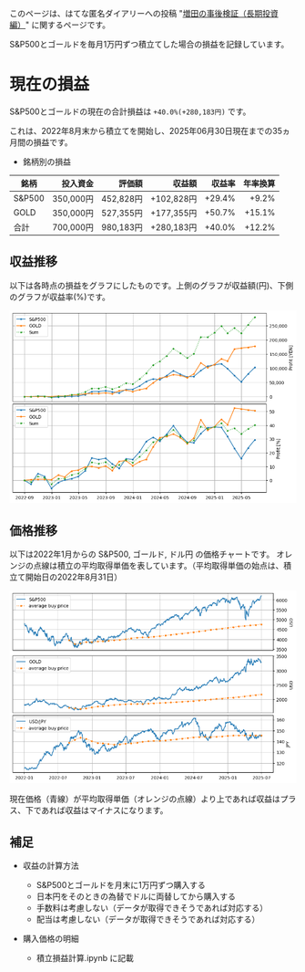 このページは、はてな匿名ダイアリーへの投稿 "[増田の事後検証（長期投資編）](https://anond.hatelabo.jp/20220830191713)" に関するページです。

S&P500とゴールドを毎月1万円ずつ積立てした場合の損益を記録しています。

# 現在の損益
S&P500とゴールドの現在の合計損益は `+40.0%(+280,183円)` です。

これは、2022年8月末から積立てを開始し、2025年06月30日現在までの35ヵ月間の損益です。

- 銘柄別の損益

| 銘柄 | 投入資金 | 評価額 | 収益額 | 収益率 | 年率換算 |
| --- | ---: | ---: | ---: | ---: | ---: |
| S&P500 | 350,000円 | 452,828円 | +102,828円 | +29.4% | +9.2% |
| GOLD | 350,000円 | 527,355円 | +177,355円 | +50.7% | +15.1% |
| 合計 | 700,000円 | 980,183円 | +280,183円 | +40.0% | +12.2% |

## 収益推移
以下は各時点の損益をグラフにしたものです。上側のグラフが収益額(円)、下側のグラフが収益率(%)です。

![収益推移](./profit.png)

## 価格推移
以下は2022年1月からの S&P500, ゴールド, ドル円 の価格チャートです。
オレンジの点線は積立の平均取得単価を表しています。（平均取得単価の始点は、積立て開始日の2022年8月31日）

![価格推移](./price.png)

現在価格（青線）が平均取得単価（オレンジの点線）より上であれば収益はプラス、下であれば収益はマイナスになります。

## 補足
- 収益の計算方法
  - S&P500とゴールドを月末に1万円ずつ購入する
  - 日本円をそのときの為替でドルに両替してから購入する
  - 手数料は考慮しない（データが取得できそうであれば対応する）
  - 配当は考慮しない（データが取得できそうであれば対応する）

- 購入価格の明細
  - 積立損益計算.ipynb に記載
